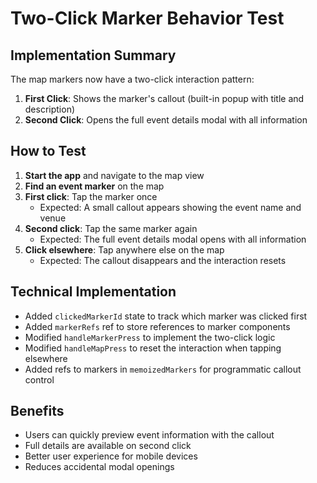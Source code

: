 # Two-Click Marker Behavior Test

## Implementation Summary

The map markers now have a two-click interaction pattern:

1. **First Click**: Shows the marker's callout (built-in popup with title and description)
2. **Second Click**: Opens the full event details modal with all information

## How to Test

1. **Start the app** and navigate to the map view
2. **Find an event marker** on the map
3. **First click**: Tap the marker once
   - Expected: A small callout appears showing the event name and venue
4. **Second click**: Tap the same marker again
   - Expected: The full event details modal opens with all information
5. **Click elsewhere**: Tap anywhere else on the map
   - Expected: The callout disappears and the interaction resets

## Technical Implementation

- Added `clickedMarkerId` state to track which marker was clicked first
- Added `markerRefs` ref to store references to marker components
- Modified `handleMarkerPress` to implement the two-click logic
- Modified `handleMapPress` to reset the interaction when tapping elsewhere
- Added refs to markers in `memoizedMarkers` for programmatic callout control

## Benefits

- Users can quickly preview event information with the callout
- Full details are available on second click
- Better user experience for mobile devices
- Reduces accidental modal openings
